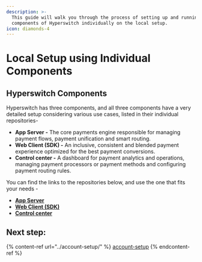 ```yaml
---
description: >-
  This guide will walk you through the process of setting up and running all the
  components of Hyperswitch individually on the local setup.
icon: diamonds-4
---
```


# Local Setup using Individual Components

## Hyperswitch Components&#x20;

Hyperswitch has three components, and all three components have a very detailed setup considering various use cases, listed in their individual repositories-&#x20;

* **App Server -** The core payments engine responsible for managing payment flows, payment unification and smart routing.
* **Web Client (SDK) -** An inclusive, consistent and blended payment experience optimized for the best payment conversions.
* **Control center -** A dashboard for payment analytics and operations, managing payment processors or payment methods and configuring payment routing rules.

You can find the links to the repositories below, and use the one that fits your needs -&#x20;

* [**App Server** ](https://github.com/juspay/hyperswitch/blob/main/docs/try_local_system.md)
* [**Web Client (SDK)** ](https://github.com/juspay/hyperswitch-web?tab=readme-ov-file#%EF%B8%8F-quick-start-guide)
* [**Control center** ](https://github.com/juspay/hyperswitch-control-center?tab=readme-ov-file#standard-installation)

## Next step:

{% content-ref url="../account-setup/" %}
[account-setup](../account-setup/)
{% endcontent-ref %}
